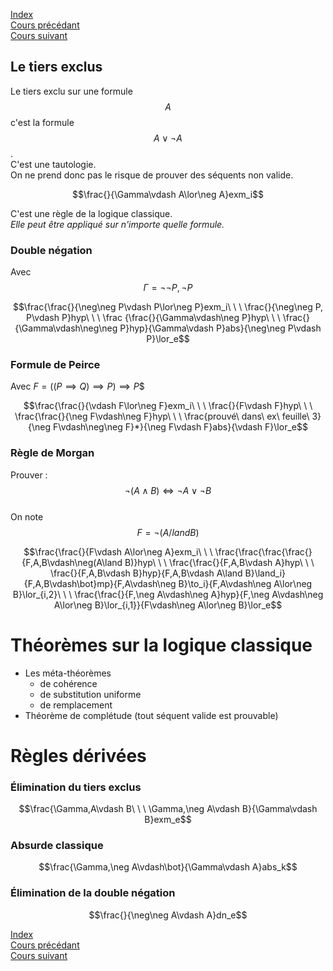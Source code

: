 <script type="text/javascript" src="https://cdnjs.cloudflare.com/ajax/libs/mathjax/2.7.7/latest.js?config=TeX-MML-AM_CHTML"></script>

[Index](./index.md)  
[Cours précédant](./cours_6.md)  
[Cours suivant](./cours_8.md)

## Le tiers exclus

Le tiers exclu sur une formule $$A$$ c'est la formule $$A\lor \neg A$$.  
C'est une tautologie.  
On ne prend donc pas le risque de prouver des séquents non valide.

$$\frac{}{\Gamma\vdash A\lor\neg A}exm_i$$

C'est une règle de la logique classique.  
*Elle peut être appliqué sur n'importe quelle formule.*

### Double négation

Avec $$\Gamma = {\neg\neg P, \neg P}$$

$$\frac{\frac{}{\neg\neg P\vdash P\lor\neg P}exm_i\ \ \ \frac{}{\neg\neg P, P\vdash P}hyp\ \ \ \frac {\frac{}{\Gamma\vdash\neg P}hyp\ \ \ \frac{}{\Gamma\vdash\neg\neg P}hyp}{\Gamma\vdash P}abs}{\neg\neg P\vdash P}\lor_e$$

### Formule de Peirce

Avec $F = ((P\implies Q)\implies P)\implies P$$

$$\frac{\frac{}{\vdash F\lor\neg F}exm_i\ \ \ \frac{}{F\vdash F}hyp\ \ \ \frac{\frac{}{\neg F\vdash\neg F}hyp\ \ \ \frac{prouvé\ dans\ ex\ feuille\ 3}{\neg F\vdash\neg\neg F}*}{\neg F\vdash F}abs}{\vdash F}\lor_e$$

### Règle de Morgan

Prouver : $$\neg(A\land B)\Leftrightarrow\neg A\lor\neg B$$  
On note $$F = \neg(A/land B)$$

$$\frac{\frac{}{F\vdash A\lor\neg A}exm_i\ \ \ \frac{\frac{\frac{\frac{}{F,A,B\vdash\neg(A\land B)}hyp\ \ \ \frac{\frac{}{F,A,B\vdash A}hyp\ \ \ \frac{}{F,A,B\vdash B}hyp}{F,A,B\vdash A\land B}\land_i}{F,A,B\vdash\bot}mp}{F,A\vdash\neg B}\to_i}{F,A\vdash\neg A\lor\neg B}\lor_{i,2}\ \ \ \frac{\frac{}{F,\neg A\vdash\neg A}hyp}{F,\neg A\vdash\neg A\lor\neg B}\lor_{i,1}}{F\vdash\neg A\lor\neg B}\lor_e$$


# Théorèmes sur la logique classique

- Les méta-théorèmes
	- de cohérence
	- de substitution uniforme
	- de remplacement
- Théorème de complétude (tout séquent valide est prouvable)

# Règles dérivées

### Élimination du tiers exclus

$$\frac{\Gamma,A\vdash B\ \ \ \Gamma,\neg A\vdash B}{\Gamma\vdash B}exm_e$$

### Absurde classique

$$\frac{\Gamma,\neg A\vdash\bot}{\Gamma\vdash A}abs_k$$

### Élimination de la double négation

$$\frac{}{\neg\neg A\vdash A}dn_e$$

[Index](./index.md)  
[Cours précédant](./cours_6.md)  
[Cours suivant](./cours_8.md)
